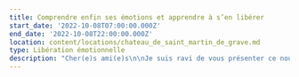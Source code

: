 ```yaml
---
title: Comprendre enfin ses émotions et apprendre à s’en libérer
start_date: '2022-10-08T07:00:00.000Z'
end_date: '2022-10-08T22:00:00.000Z'
location: content/locations/chateau_de_saint_martin_de_grave.md
type: Libération émotionnelle
description: "Cher(e)s ami(e)s\n\nJe suis ravi de vous présenter ce nouvel évènement que j'animerai au Château de Saint-Martin de Graves, près de Pézenas.\n\nCet évènement, qui vise à découvrir la régulation émotionnelle Tipi ainsi que l’impact insoupçonné qu’elle peut avoir sur nos vies, est unique.\n\n***\n\n**Dans ce stage,\nVous allez enfin comprendre d'où viennent vos émotions envahissantes (peurs, irritabilité, angoisses, panique, appréhensions, ruminations...) et comment vous en libérer définitivement.**\n\nApport théorique, exercices pratiques, méditation, suivi individuel après le stage... Dans le cadre exceptionnel du château de Saint-Martin de Graves, tout sera mis en place pour exploiter à fond cette pratique et amener de vrais changements dans votre vie.\n\n**Cet évènement est conçu comme une formation qui comprend le stage lui-même ainsi qu'un suivi individuel de\_trois séances dans les semaines qui suivent permettant ainsi un accompagnement personnalisé.**\n\n***\n\n**Il vous permettra :**\n\n* D’arriver à une véritable compréhension de vos blocages émotionnels:  quels sont-ils ? d’où viennent-ils ? Comment ont-t-ils été créés ?\n* D’identifier toutes les situations et tous les comportements où nous sommes en état émotionnel.\n* D’apprendre la régulation émotionnelle et la pratiquer “en situation”, “en différé” et de clarifier les points difficiles.\n* De créer une hygiène de vie autour de régulation émotionnelle.\n* Cerner les obstacles et les difficultés à l’appliquer\_\n* D'aborder les différences avec d’autres approches (méditation, EMDR, EFT, hypnose…)\n* Comprendre les bienfaits à court, moyen et long terme\n* Comment aider un proche qui est en difficulté émotionnelle\n\n***\n\nStage de deux jours et deux nuits pension complète au château de Saint Martin de Graves + suivi individuel :\n\n**Prix total:** 440€ (offre modulable: une nuit, deux nuits et externe)\n\nInformations **et inscriptions** [06 24 54 37 11](tel:0624543711 \"téléphone inscription\") ou [contact@lagrandemaison34.fr](contact@lagrandemaison34.fr \"contact inscription\")\n\n***Offre spéciale de 10% pour les dix premiers inscrits (en pension complète deux nuits) - appelez ou envoyez un email pour plus d'infos***\n\n***\n\n"
---
```


